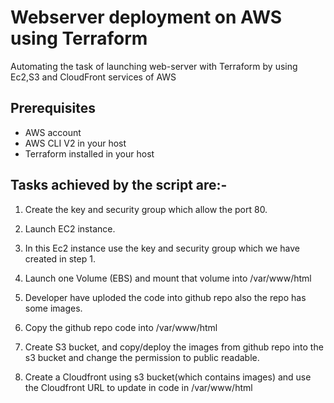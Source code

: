 # Webserver deployment on AWS using Terraform

Automating the task of launching web-server with Terraform by using Ec2,S3 and CloudFront services of AWS

## Prerequisites

- AWS account
- AWS CLI V2 in your host
- Terraform installed in your host

## Tasks achieved by the script are:-
1. Create the key and security group which allow the port 80.

2. Launch EC2 instance.

3. In this Ec2 instance use the key and security group which we have created in step 1.

4. Launch one Volume (EBS) and mount that volume into /var/www/html

5. Developer have uploded the code into github repo also the repo has some images.

6. Copy the github repo code into /var/www/html

7. Create S3 bucket, and copy/deploy the images from github repo into the s3 bucket and change the permission to public readable.

8. Create a Cloudfront using s3 bucket(which contains images) and use the Cloudfront URL to update in code in /var/www/html
